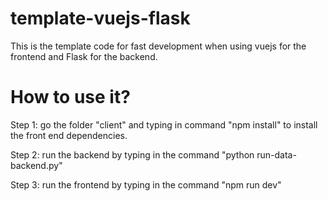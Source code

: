 # template-vuejs-flask
This is the template code for fast development when using vuejs for the frontend and Flask for the backend.

# How to use it?
Step 1: go the folder "client" and typing in command "npm install" to install the front end dependencies.

Step 2: run the backend by typing in the command "python run-data-backend.py"

Step 3: run the frontend by typing in the command "npm run dev"
